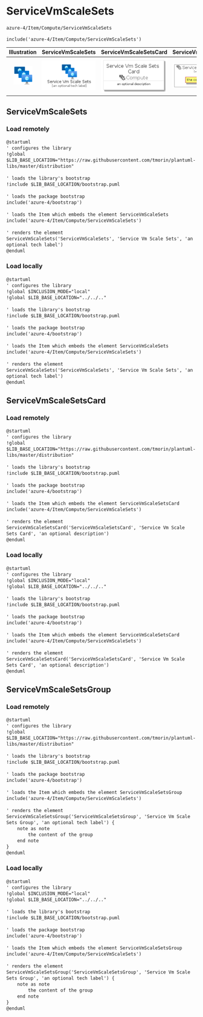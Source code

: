 # ServiceVmScaleSets


```text
azure-4/Item/Compute/ServiceVmScaleSets
```

```text
include('azure-4/Item/Compute/ServiceVmScaleSets')
```



| Illustration | ServiceVmScaleSets | ServiceVmScaleSetsCard | ServiceVmScaleSetsGroup |
| :---: | :---: | :---: | :---: |
| ![illustration for Illustration](../../../azure-4/Item/Compute/ServiceVmScaleSets.png) | ![illustration for ServiceVmScaleSets](../../../azure-4/Item/Compute/ServiceVmScaleSets.Local.png) | ![illustration for ServiceVmScaleSetsCard](../../../azure-4/Item/Compute/ServiceVmScaleSetsCard.Local.png) | ![illustration for ServiceVmScaleSetsGroup](../../../azure-4/Item/Compute/ServiceVmScaleSetsGroup.Local.png) |




## ServiceVmScaleSets

### Load remotely
```plantuml
@startuml
' configures the library
!global $LIB_BASE_LOCATION="https://raw.githubusercontent.com/tmorin/plantuml-libs/master/distribution"

' loads the library's bootstrap
!include $LIB_BASE_LOCATION/bootstrap.puml

' loads the package bootstrap
include('azure-4/bootstrap')

' loads the Item which embeds the element ServiceVmScaleSets
include('azure-4/Item/Compute/ServiceVmScaleSets')

' renders the element
ServiceVmScaleSets('ServiceVmScaleSets', 'Service Vm Scale Sets', 'an optional tech label')
@enduml
```

### Load locally
```plantuml
@startuml
' configures the library
!global $INCLUSION_MODE="local"
!global $LIB_BASE_LOCATION="../../.."

' loads the library's bootstrap
!include $LIB_BASE_LOCATION/bootstrap.puml

' loads the package bootstrap
include('azure-4/bootstrap')

' loads the Item which embeds the element ServiceVmScaleSets
include('azure-4/Item/Compute/ServiceVmScaleSets')

' renders the element
ServiceVmScaleSets('ServiceVmScaleSets', 'Service Vm Scale Sets', 'an optional tech label')
@enduml
```

## ServiceVmScaleSetsCard

### Load remotely
```plantuml
@startuml
' configures the library
!global $LIB_BASE_LOCATION="https://raw.githubusercontent.com/tmorin/plantuml-libs/master/distribution"

' loads the library's bootstrap
!include $LIB_BASE_LOCATION/bootstrap.puml

' loads the package bootstrap
include('azure-4/bootstrap')

' loads the Item which embeds the element ServiceVmScaleSetsCard
include('azure-4/Item/Compute/ServiceVmScaleSets')

' renders the element
ServiceVmScaleSetsCard('ServiceVmScaleSetsCard', 'Service Vm Scale Sets Card', 'an optional description')
@enduml
```

### Load locally
```plantuml
@startuml
' configures the library
!global $INCLUSION_MODE="local"
!global $LIB_BASE_LOCATION="../../.."

' loads the library's bootstrap
!include $LIB_BASE_LOCATION/bootstrap.puml

' loads the package bootstrap
include('azure-4/bootstrap')

' loads the Item which embeds the element ServiceVmScaleSetsCard
include('azure-4/Item/Compute/ServiceVmScaleSets')

' renders the element
ServiceVmScaleSetsCard('ServiceVmScaleSetsCard', 'Service Vm Scale Sets Card', 'an optional description')
@enduml
```

## ServiceVmScaleSetsGroup

### Load remotely
```plantuml
@startuml
' configures the library
!global $LIB_BASE_LOCATION="https://raw.githubusercontent.com/tmorin/plantuml-libs/master/distribution"

' loads the library's bootstrap
!include $LIB_BASE_LOCATION/bootstrap.puml

' loads the package bootstrap
include('azure-4/bootstrap')

' loads the Item which embeds the element ServiceVmScaleSetsGroup
include('azure-4/Item/Compute/ServiceVmScaleSets')

' renders the element
ServiceVmScaleSetsGroup('ServiceVmScaleSetsGroup', 'Service Vm Scale Sets Group', 'an optional tech label') {
    note as note
        the content of the group
    end note
}
@enduml
```

### Load locally
```plantuml
@startuml
' configures the library
!global $INCLUSION_MODE="local"
!global $LIB_BASE_LOCATION="../../.."

' loads the library's bootstrap
!include $LIB_BASE_LOCATION/bootstrap.puml

' loads the package bootstrap
include('azure-4/bootstrap')

' loads the Item which embeds the element ServiceVmScaleSetsGroup
include('azure-4/Item/Compute/ServiceVmScaleSets')

' renders the element
ServiceVmScaleSetsGroup('ServiceVmScaleSetsGroup', 'Service Vm Scale Sets Group', 'an optional tech label') {
    note as note
        the content of the group
    end note
}
@enduml
```


